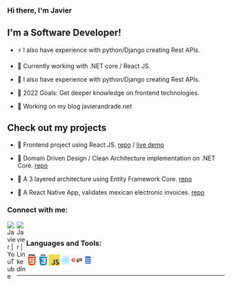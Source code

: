 ### Hi there, I'm Javier
 
## I'm a Software Developer!

- ⚡ I also have experience with python/Django creating Rest APIs.

- 🌱 Currently working with .NET core / React JS.
- 🌱 I also have experience with python/Django creating Rest APIs.
- 🌱 2022 Goals: Get deeper knowledge on frontend technologies.
- 🌱 Working on my blog javierandrade.net
 
 
## Check out my projects 

- 🔭 Frontend project using React JS. [repo](https://github.com/javier01123/facturacion_frontend) / [live demo](https://facturacion-frontend-dev.herokuapp.com/)
  
- 🔭 Domain Driven Design / Clean Architecture implementation on .NET Core. [repo](https://github.com/javier01123/facturacion_backend)

- 🔭 A 3 layered architecture using Entity Framework Core. [repo](https://github.com/javier01123/ThreeLayeredNetCoreAPI)

- 🔭 A React Native App, validates mexican electronic invoices. [repo](https://github.com/javier01123/validacion_cfdi_mobile)

### Connect with me:
 
[<img align="left" alt="Javier | YouTube" width="22px" src="https://cdn.jsdelivr.net/npm/simple-icons@v3/icons/youtube.svg" />][youtube]
  
  
[<img align="left" alt="Javier | LinkedIn" width="22px" src="https://cdn.jsdelivr.net/npm/simple-icons@v3/icons/linkedin.svg" />][linkedin]
 
<br />

### Languages and Tools:
<img align="left" alt="HTML5" width="26px" src="https://raw.githubusercontent.com/github/explore/80688e429a7d4ef2fca1e82350fe8e3517d3494d/topics/html/html.png" /> 

<img align="left" alt="CSS3" width="26px" src="https://raw.githubusercontent.com/github/explore/80688e429a7d4ef2fca1e82350fe8e3517d3494d/topics/css/css.png" />
 
<img align="left" alt="JavaScript" width="26px" src="https://raw.githubusercontent.com/github/explore/80688e429a7d4ef2fca1e82350fe8e3517d3494d/topics/javascript/javascript.png" />



<img align="left" alt="React" width="26px" src="https://raw.githubusercontent.com/github/explore/80688e429a7d4ef2fca1e82350fe8e3517d3494d/topics/react/react.png" />

<img align="left" alt="Git" width="26px" src="https://raw.githubusercontent.com/github/explore/80688e429a7d4ef2fca1e82350fe8e3517d3494d/topics/git/git.png" />

<img align="left" alt="SQL" width="26px" src="https://raw.githubusercontent.com/github/explore/80688e429a7d4ef2fca1e82350fe8e3517d3494d/topics/sql/sql.png" />
 
<br />
<br />

---
 
[blog]: https://javierandrade.net 
[youtube]: https://www.youtube.com/channel/UCBYjdYDDd9Xf4jqsu8MI0cw
[linkedin]: https://www.linkedin.com/in/javier01123/